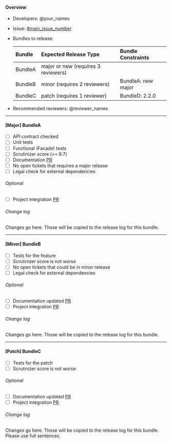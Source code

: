 #### Overview
- Developers: @your_names

- Issue: [#main_issue_number](https://github.com/spryker/spryker/issues/issue_number)

- Bundles to release:

   Bundle       | Expected Release Type               | Bundle Constraints     
   :----------- | :------------                       | :------------
   BundleA      | major or new (requires 3 reviewers) | 
   BundleB      | minor (requires 2 reviewers)        | BundleA: new major
   BundleC      | patch (requires 1 reviewer)         | BundleD: 2.2.0

- Recommended reviewers: @reviewer_names

-----------------------------------------
#### [Major] BundleA
- [ ] API contract checked
- [ ] Unit tests
- [ ] Functional (Facade) tests
- [ ] Scrutinizer score (>= 9.7)
- [ ] Documentation [PR](https://github.com/spryker/spryker.github.io/pull/pr_number)
- [ ] No open tickets that requires a major release
- [ ] Legal check for external dependencies

###### Optional
- [ ] Project integration [PR](https://github.com/spryker/project/pull/pr_number)

###### Change log
Changes go here. Those will be copied to the release log for this bundle.

-----------------------------------------
#### [Minor] BundleB
- [ ] Tests for the feature
- [ ] Scrutinizer score is not worse
- [ ] No open tickets that could be in minor release
- [ ] Legal check for external dependencies

###### Optional
- [ ] Documentation updated [PR](https://github.com/spryker/spryker.github.io/pull/pr_number)
- [ ] Project integration [PR](https://github.com/spryker/project/pull/pr_number)

###### Change log
Changes go here. Those will be copied to the release log for this bundle.

-----------------------------------------
#### [Patch] BundleC
- [ ] Tests for the patch
- [ ] Scrutinizer score is not worse

###### Optional
- [ ] Documentation updated [PR](https://github.com/spryker/spryker.github.io/pull/pr_number)
- [ ] Project integration [PR](https://github.com/spryker/project/pull/pr_number)

###### Change log
Changes go here. Those will be copied to the release log for this bundle. Please use full sentences.
